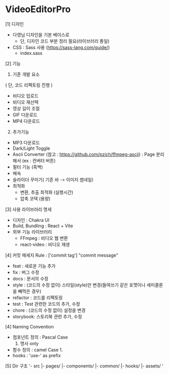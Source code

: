 # VideoEditorPro

[1] 디자인

- 다영님 디자인을 기본 베이스로
  - 단, 디자인 코드 부분 정리 필요(라이브러리 통일)
- CSS : Sass 사용 (https://sass-lang.com/guide/)
  - index.sass

[2] 기능

1. 기존 개발 요소

( 단, 코드 리팩토링 진행 )

- 비디오 업로드
- 비디오 재선택
- 영상 길이 조절
- GIF 다운로드
- MP4 다운로드

2. 추가기능

- MP3 다운로드
- Dark/Light Toggle
- Ascii Converter (참고 : https://github.com/pzich/ffmpeg-ascii) : Page 분리해서 (ex : 컨버터 버튼)
- 필터 기능 (흑백)
- 배속
- 슬라이더 꾸미기( 기존 바 -> 이미지 썸네일)
- 최적화
  - 변환, 추출 최적화 (실행시간)
  - 압축 코덱 (용량)

[3] 사용 라이브러리 명세

- 디자인 : Chakra UI
- Build, Bundling : React + Vite
- 외부 기능 라이브러리
  - FFmpeg : 비디오 웹 변환
  - react-video : 비디오 재생

[4] 커밋 메세지 Rule : ['commit tag'] "commit message"

- feat : 새로운 기능 추가
- fix : 버그 수정
- docs : 문서의 수정
- style : (코드의 수정 없이) 스타일(style)만 변경(들여쓰기 같은 포맷이나 세미콜론을 빼먹은 경우)
- refactor : 코드를 리펙토링
- test : Test 관련한 코드의 추가, 수정
- chore : (코드의 수정 없이) 설정을 변경
- storybook: 스토리북 관련 추가, 수정

[4] Naming Convention

- 컴포넌트 정의 : Pascal Case
  1. 명사 only
- 함수 정의 : camel Case
  1.
- hooks : 'use-' as prefix

[5] Dir 구조
'- src
|- pages/
|- components/
|- common/
|- hooks/
|- assets/
'
